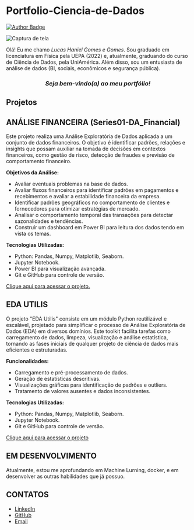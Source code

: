 # Portfolio-Ciencia-de-Dados

<a href="https://www.linkedin.com/in/hanielgomes/" target="_blank">
  <img src="https://img.shields.io/badge/author-hanielgomes-4F8A8B?style=flat&labelColor=F2B872&color=456173&borderRadius=20" alt="Author Badge">
</a>

![Captura de tela](Imagens/Capa_do_Portfólio.png)

Olá! Eu me chamo *Lucas Haniel Gomes e Gomes*. Sou graduado em licenciatura em Física pela UEPA (2022) e, atualmente, graduando do curso de Ciência de Dados, pela UniAmérica. Além disso, sou um entusiasta de análise de dados (BI, sociais, econômicos e segurança pública). 
<h3 align="center">
  <em><strong>Seja bem-vindo(a) ao meu portfólio!</strong></em>
</h3>

## Projetos

## ANÁLISE FINANCEIRA (Series01-DA_Financial)
Este projeto realiza uma Análise Exploratória de Dados aplicada a um conjunto de dados financeiros. O objetivo é identificar padrões, relações e insights que possam auxiliar na tomada de decisões em contextos financeiros, como gestão de risco, detecção de fraudes e previsão de comportamento financeiro.​

**Objetivos da Análise:**

- Avaliar eventuais problemas na base de dados.
- Avaliar fluxos financeiros para identificar padrões em pagamentos e recebimentos e avaliar a estabilidade financeira da empresa.​
- Identificar padrões geográficos no comportamento de clientes e fornecedores para otimizar estratégias de mercado.​
- Analisar o comportamento temporal das transações para detectar sazonalidades e tendências.​
- Construir um dashboard em Power BI para leitura dos dados tendo em vista os temas.

**Tecnologias Utilizadas:**

- Python: Pandas, Numpy, Matplotlib, Seaborn.
- Jupyter Notebook.​
- Power BI para visualização avançada.​
- Git e GitHub para controle de versão.​

[Clique aqui para acessar o projeto.](https://github.com/Haniel-G/Series01-DA_Financial)

## EDA UTILIS 
O projeto "EDA Utilis" consiste em um módulo Python reutilizável e escalável, projetado para simplificar o processo de Análise Exploratória de Dados (EDA) em diversos domínios. Este toolkit facilita tarefas como carregamento de dados, limpeza, visualização e análise estatística, tornando as fases iniciais de qualquer projeto de ciência de dados mais eficientes e estruturadas.​

**Funcionalidades:**

- Carregamento e pré-processamento de dados.​
- Geração de estatísticas descritivas.​
- Visualizações gráficas para identificação de padrões e outliers.​
- Tratamento de valores ausentes e dados inconsistentes.​

**Tecnologias Utilizadas:**

- Python: Pandas, Numpy, Matplotlib, Seaborn.​
- Jupyter Notebook.​
- Git e GitHub para controle de versão.​

[Clique aqui para acessar o projeto](https://github.com/Haniel-G/EDA_Utilis)

## EM DESENVOLVIMENTO
Atualmente, estou me aprofundando em Machine Lurning, docker, e em desenvolver as outras habilidades que já possuo. 

## CONTATOS
- [LinkedIn](https://www.linkedin.com/in/hanielgomes/)
- [GitHub](https://github.com/Haniel-G)
- [Email](fis.haniel@hotmail.com)
